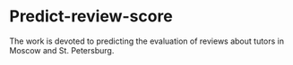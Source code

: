 # Predict-review-score
The work is devoted to predicting the evaluation of reviews about tutors in Moscow and St. Petersburg.
